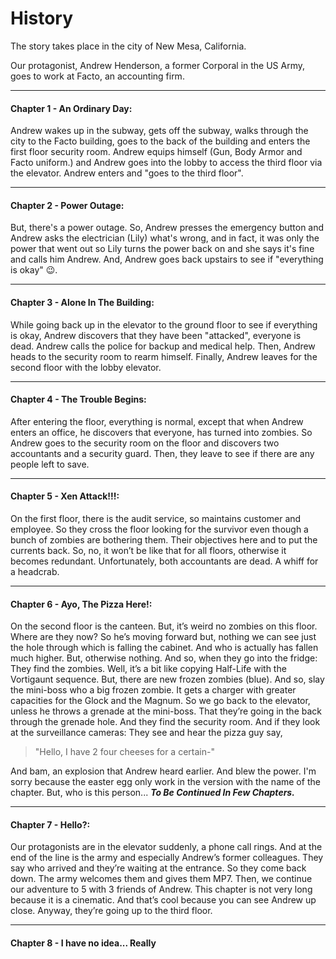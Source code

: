 ﻿# History

The story takes place in the city of New Mesa, California. 

Our protagonist, Andrew Henderson, a former Corporal in the US Army, goes to work at Facto, an accounting firm.

***

#### Chapter 1 - An Ordinary Day: 
Andrew wakes up in the subway, gets off the subway, walks through the city to the Facto building, goes to the back of the building and enters the first floor security room. Andrew equips himself (Gun, Body Armor and Facto uniform.) and Andrew goes into the lobby to access the third floor via the elevator. Andrew enters and "goes to the third floor".

***

#### Chapter 2 - Power Outage:
But, there's a power outage. So, Andrew presses the emergency button and Andrew asks the electrician (Lily) what's wrong, and in fact, it was only the power that went out so Lily turns the power back on and she says it's fine and calls him Andrew. And, Andrew goes back upstairs to see if "everything is okay" 😉.

***

#### Chapter 3 - Alone In The Building:
While going back up in the elevator to the ground floor to see if everything is okay, Andrew discovers that they have been "attacked", everyone is dead. Andrew calls the police for backup and medical help. Then, Andrew heads to the security room to rearm himself. Finally, Andrew leaves for the second floor with the lobby elevator.

***

#### Chapter 4 - The Trouble Begins:
After entering the floor, everything is normal, except that when Andrew enters an office, he discovers that everyone, has turned into zombies. So Andrew goes to the security room on the floor and discovers two accountants and a security guard. Then, they leave to see if there are any people left to save.

***

#### Chapter 5 - Xen Attack!!!:
On the first floor, there is the audit service, so maintains customer and employee.
So they cross the floor looking for the survivor even though a bunch of zombies are bothering them.
Their objectives here and to put the currents back.
So, no, it won’t be like that for all floors, otherwise it becomes redundant.
Unfortunately, both accountants are dead.
A whiff for a headcrab.

***

#### Chapter 6 - Ayo, The Pizza Here!:
On the second floor is the canteen.
But, it’s weird no zombies on this floor.
Where are they now?
So he’s moving forward but, nothing we can see just the hole through which is falling the cabinet.
And who is actually has fallen much higher.
But, otherwise nothing.
And so, when they go into the fridge:
They find the zombies.
Well, it’s a bit like copying Half-Life with the Vortigaunt sequence.
But, there are new frozen zombies (blue).
And so, slay the mini-boss who a big frozen zombie.
It gets a charger with greater capacities for the Glock and the Magnum.
So we go back to the elevator, unless he throws a grenade at the mini-boss.
That they’re going in the back through the grenade hole.
And they find the security room.
And if they look at the surveillance cameras:
They see and hear the pizza guy say,

> "Hello, I have 2 four cheeses for a certain-"

And bam, an explosion that Andrew heard earlier.
And blew the power.
I'm sorry because the easter egg only work in the version with the name of the chapter.
But, who is this person...
***To Be Continued In Few Chapters.***

***

#### Chapter 7 - Hello?:
Our protagonists are in the elevator suddenly, a phone call rings.
And at the end of the line is the army and especially Andrew’s former colleagues.
They say who arrived and they’re waiting at the entrance.
So they come back down. The army welcomes them and gives them MP7.
Then, we continue our adventure to 5 with 3 friends of Andrew.
This chapter is not very long because it is a cinematic.
And that’s cool because you can see Andrew up close.
Anyway, they’re going up to the third floor.

***

#### Chapter 8 - I have no idea... Really